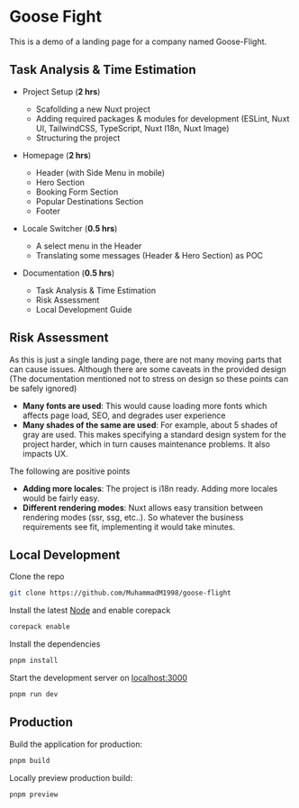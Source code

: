 # Goose Fight

This is a demo of a landing page for a company named Goose-Flight.

## Task Analysis & Time Estimation
- Project Setup (**2 hrs**)
  - Scafollding a new Nuxt project
  - Adding required packages & modules for development (ESLint, Nuxt UI, TailwindCSS, TypeScript, Nuxt I18n, Nuxt Image)
  - Structuring the project
 
- Homepage (**2 hrs**)
  - Header (with Side Menu in mobile)
  - Hero Section
  - Booking Form Section
  - Popular Destinations Section
  - Footer
 
- Locale Switcher (**0.5 hrs**)
  - A select menu in the Header
  - Translating some messages (Header & Hero Section) as POC
 
- Documentation (**0.5 hrs**)
  - Task Analysis & Time Estimation
  - Risk Assessment
  - Local Development Guide
 
## Risk Assessment

As this is just a single landing page, there are not many moving parts that can cause issues. Although there are some caveats in the provided design (The documentation mentioned not to stress on design so these points can be safely ignored)

- **Many fonts are used**: This would cause loading more fonts which affects page load, SEO, and degrades user experience
- **Many shades of the same are used**: For example, about 5 shades of gray are used. This makes specifying a standard design system for the project harder, which in turn causes maintenance problems. It also impacts UX.

The following are positive points

- **Adding more locales**: The project is i18n ready. Adding more locales would be fairly easy.
- **Different rendering modes**: Nuxt allows easy transition between rendering modes (ssr, ssg, etc..). So whatever the business requirements see fit, implementing it would take minutes.

## Local Development

Clone the repo

```bash
git clone https://github.com/MuhammadM1998/goose-flight
```

Install the latest [Node](https://nodejs.org/en) and enable corepack

```bash
corepack enable
```

Install the dependencies

```bash
pnpm install
```

Start the development server on [localhost:3000](http://localhost:3000)

```bash
pnpm run dev
```

## Production

Build the application for production:

```bash
pnpm build
```

Locally preview production build:

```bash
pnpm preview
```
